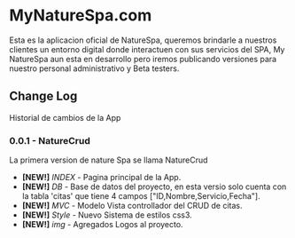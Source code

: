 # MyNatureSpa.com

Esta es la aplicacion oficial de NatureSpa, queremos brindarle a nuestros clientes un entorno digital donde interactuen con sus servicios del SPA, My NatureSpa aun esta en desarrollo pero iremos publicando versiones para nuestro personal administrativo y Beta testers.

## Change Log

Historial de cambios de la App

### 0.0.1 - NatureCrud

La primera version de nature Spa se llama NatureCrud

* **[NEW!]** *INDEX* - Pagina principal de la App.
* **[NEW!]** *DB* - Base de datos del proyecto, en esta versio solo cuenta con la tabla 'citas' que tiene 4 campos ["ID,Nombre,Servicio,Fecha"].
* **[NEW!]** *MVC* - Modelo Vista controllador del CRUD de citas.
* **[NEW!]** *Style* - Nuevo Sistema de estilos css3.
* **[NEW!]** *img* - Agregados Logos al proyecto.